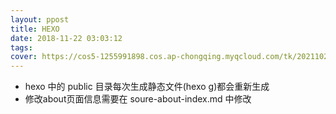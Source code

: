 ```yaml
---
layout: ppost
title: HEXO
date: 2018-11-22 03:03:12
tags:
cover: https://cos5-1255991898.cos.ap-chongqing.myqcloud.com/tk/20211023-hexo.png
---
```


- hexo 中的 public 目录每次生成静态文件(hexo g)都会重新生成
- 修改about页面信息需要在 soure-about-index.md 中修改